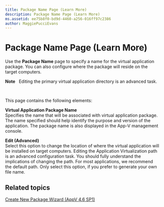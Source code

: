 ```yaml
---
title: Package Name Page (Learn More)
description: Package Name Page (Learn More)
ms.assetid: ee75b8f0-bd9d-4460-a256-016ff97c2386
author: MaggiePucciEvans
---
```


# Package Name Page (Learn More)


Use the **Package Name** page to specify a name for the virtual application package. You can also configure where the package will reside on the target computers.

**Note**  
Editing the primary virtual application directory is an advanced task.

 

This page contains the following elements:

<a href="" id="virtual-application-package-name"></a>**Virtual Application Package Name**  
Specifies the name that will be associated with virtual application package. The name specified should help identify the purpose and version of the application. The package name is also displayed in the App-V management console.

<a href="" id="edit--advanced-"></a>**Edit (Advanced)**  
Select this option to change the location of where the virtual application will be installed on target computers. Editing the Application Virtualization path is an advanced configuration task. You should fully understand the implications of changing the path. For most applications, we recommend the default path. Only select this option, if you prefer to generate your own file name.

## Related topics


[Create New Package Wizard (AppV 4.6 SP1)](create-new-package-wizard---appv-46-sp1-.md)

 

 





